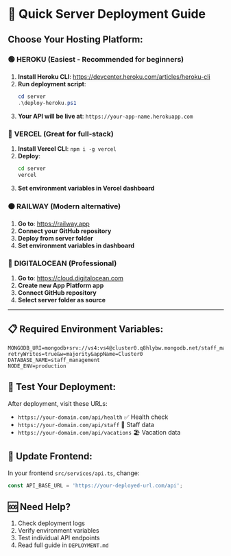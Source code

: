 # 🚀 Quick Server Deployment Guide

## Choose Your Hosting Platform:

### 🟢 **HEROKU** (Easiest - Recommended for beginners)
1. **Install Heroku CLI**: https://devcenter.heroku.com/articles/heroku-cli
2. **Run deployment script**:
   ```powershell
   cd server
   .\deploy-heroku.ps1
   ```
3. **Your API will be live at**: `https://your-app-name.herokuapp.com`

### 🔵 **VERCEL** (Great for full-stack)
1. **Install Vercel CLI**: `npm i -g vercel`
2. **Deploy**:
   ```bash
   cd server
   vercel
   ```
3. **Set environment variables in Vercel dashboard**

### 🟠 **RAILWAY** (Modern alternative)
1. **Go to**: https://railway.app
2. **Connect your GitHub repository**
3. **Deploy from server folder**
4. **Set environment variables in dashboard**

### 🔴 **DIGITALOCEAN** (Professional)
1. **Go to**: https://cloud.digitalocean.com
2. **Create new App Platform app**
3. **Connect GitHub repository**
4. **Select server folder as source**

---

## 📋 Required Environment Variables:
```
MONGODB_URI=mongodb+srv://vs4:vs4@cluster0.q8hlybw.mongodb.net/staff_management?retryWrites=true&w=majority&appName=Cluster0
DATABASE_NAME=staff_management
NODE_ENV=production
```

## 🧪 Test Your Deployment:
After deployment, visit these URLs:
- `https://your-domain.com/api/health` ✅ Health check
- `https://your-domain.com/api/staff` 👥 Staff data
- `https://your-domain.com/api/vacations` 🏖️ Vacation data

## 📱 Update Frontend:
In your frontend `src/services/api.ts`, change:
```typescript
const API_BASE_URL = 'https://your-deployed-url.com/api';
```

## 🆘 Need Help?
1. Check deployment logs
2. Verify environment variables
3. Test individual API endpoints
4. Read full guide in `DEPLOYMENT.md`
